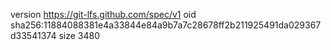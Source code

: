 version https://git-lfs.github.com/spec/v1
oid sha256:11884088381e4a33844e84a9b7a7c28678ff2b211925491da029367d33541374
size 3480
